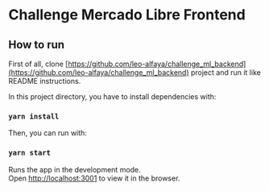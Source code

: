 # Challenge Mercado Libre Frontend

## How to run

First of all, clone [https://github.com/leo-alfaya/challenge_ml_backend](https://github.com/leo-alfaya/challenge_ml_backend) project and run it like README instructions.

In this project directory, you have to install dependencies with:

### `yarn install`

Then, you can run with:

### `yarn start`

Runs the app in the development mode.\
Open [http://localhost:3001](http://localhost:3001) to view it in the browser.
